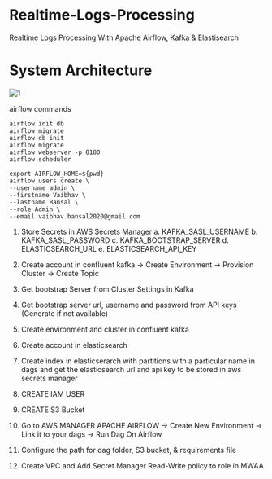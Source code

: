 # Realtime-Logs-Processing
Realtime Logs Processing With Apache Airflow, Kafka &amp; Elastisearch

# System Architecture

![1](https://res.cloudinary.com/vaibhav-codexpress/image/upload/v1742305141/diagram-export-18-03-2025-09_38_41_ivksxh.png)



airflow commands

```
airflow init db
airflow migrate
airflow db init
airflow migrate
airflow webserver -p 8180
airflow scheduler
```

```
export AIRFLOW_HOME=${pwd}
airflow users create \
--username admin \
--firstname Vaibhav \
--lastname Bansal \
--role Admin \
--email vaibhav.bansal2020@gmail.com
```
1. Store Secrets in AWS Secrets Manager
    a. KAFKA_SASL_USERNAME
    b. KAFKA_SASL_PASSWORD
    c. KAFKA_BOOTSTRAP_SERVER
    d. ELASTICSEARCH_URL
    e. ELASTICSEARCH_API_KEY

1. Create account in confluent kafka -> Create Environment -> Provision Cluster -> Create Topic
2. Get bootstrap Server from Cluster Settings in Kafka
3. Get bootstrap server url, username and password from API keys (Generate if not available)
4. Create environment and cluster in confluent kafka
5. Create account in elasticsearch
6. Create index in elasticserarch with partitions with a particular name in dags and get the elasticsearch url and api key to be stored in aws secrets manager
7. CREATE IAM USER
8. CREATE S3 Bucket
9. Go to AWS MANAGER APACHE AIRFLOW -> Create New Environment -> Link it to your dags -> Run Dag On Airflow
10. Configure the path for dag folder, S3 bucket, & requirements file
11. Create VPC and Add Secret Manager Read-Write policy to role in MWAA
